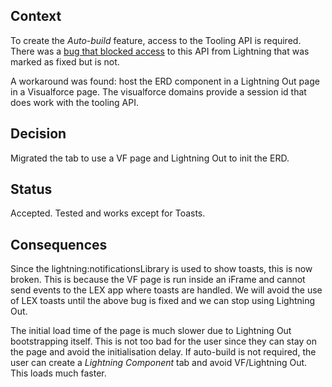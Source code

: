 ## Context

To create the *Auto-build* feature, access to the Tooling API is required.
There was a [bug that blocked access](https://success.salesforce.com/issues_view?id=a1p3A000000EAUPQA4&title=summer-17-generating-a-session-id-from-lightning-domain-provides-invalid-session-id) to this API from Lightning that was marked as fixed but is not.

A workaround was found: host the ERD component in a Lightning Out page in a Visualforce page.
The visualforce domains provide a session id that does work with the tooling API.

## Decision

Migrated the tab to use a VF page and Lightning Out to init the ERD.

## Status

Accepted. Tested and works except for Toasts.

## Consequences

Since the lightning:notificationsLibrary is used to show toasts, this is now broken.
This is because the VF page is run inside an iFrame and cannot send events to the LEX app where toasts are handled.
We will avoid the use of LEX toasts until the above bug is fixed and we can stop using Lightning Out.

The initial load time of the page is much slower due to Lightning Out bootstrapping itself.
This is not too bad for the user since they can stay on the page and avoid the initialisation delay.
If auto-build is not required, the user can create a *Lightning Component* tab and avoid VF/Lightning Out. This loads much faster.

